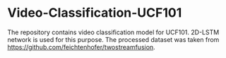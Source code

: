 # Video-Classification-UCF101
The repository contains video classification model for UCF101. 2D-LSTM network is used for this purpose. The processed dataset was taken from https://github.com/feichtenhofer/twostreamfusion.
